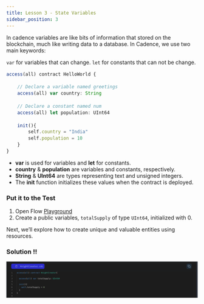 ```yaml
---
title: Lesson 3 - State Variables
sidebar_position: 3
---
```


In cadence variables are like bits of information that stored on the blockchain, much like writing data to a database. In Cadence, we use two main keywords:

`var` for variables that can change.
`let` for constants that can not be change.

```jsx
access(all) contract HelloWorld {

	// Declare a variable named greetings
	access(all) var country: String

	// Declare a constant named num
	access(all) let population: UInt64

	init(){
		self.country = "India"
		self.population = 10
	}
}
```

- **var** is used for variables and **let** for constants.
- **country** & **population** are variables and constants, respectively.
- **String** & **UInt64** are types representing text and unsigned integers.
- The **init** function initializes these values when the contract is deployed.

### Put it to the Test

1. Open Flow [Playground](https://play.flow.com/)
2. Create a public variables, `totalSupply` of type `UInt64`, initialized with 0.

Next, we’ll explore how to create unique and valuable entities using resources.

### Solution !!

![Alt text](image-1.png)
